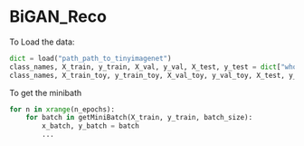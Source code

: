 # BiGAN_Reco
To Load the data:
```python
dict = load("path_path_to_tinyimagenet")
class_names, X_train, y_train, X_val, y_val, X_test, y_test = dict["whole"]
class_names, X_train_toy, y_train_toy, X_val_toy, y_val_toy, X_test, y_test = dict["toy"]

```
To get the minibath

```python
for n in xrange(n_epochs):
    for batch in getMiniBatch(X_train, y_train, batch_size):
        x_batch, y_batch = batch
        ...
```
